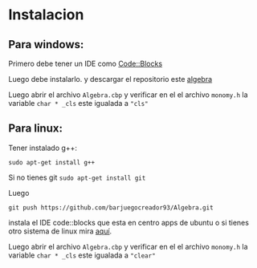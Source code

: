 
# Instalacion

## Para windows: 
Primero debe tener un IDE como [Code::Blocks](http://sourceforge.net/projects/codeblocks/files/Binaries/13.12/Windows/codeblocks-13.12mingw-setup.exe/download)

Luego debe instalarlo. y descargar el repositorio este [algebra](https://github.com/barjuegocreador93/Algebra/archive/master.zip)

Luego abrir el archivo `Algebra.cbp` y verificar en el el archivo `monomy.h` la variable `char * _cls` este igualada a `"cls"`


## Para linux:

Tener instalado g++:

`sudo apt-get install g++`

Si no tienes git
`sudo apt-get install git`

Luego

`git push https://github.com/barjuegocreador93/Algebra.git `

instala el IDE code::blocks que esta en centro apps de ubuntu 
o si tienes otro sistema de linux mira [aquí](http://www.codeblocks.org/downloads/26).

Luego abrir el archivo `Algebra.cbp` y verificar en el el archivo `monomy.h` la variable `char * _cls` este igualada a `"clear"`



